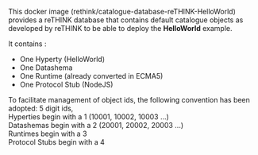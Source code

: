 This docker image (rethink/catalogue-database-reTHINK-HelloWorld) provides a
reTHINK database that contains default catalogue objects as developed by reTHINK to be able to deploy the __HelloWorld__ example.

It contains :
* One Hyperty (HelloWorld)
* One Datashema
* One Runtime (already converted in ECMA5)
* One Protocol Stub (NodeJS)

To facilitate management of object ids, the following convention has been adopted:
5 digit ids,  
Hyperties begin with a 1 (10001, 10002, 10003 ...)  
Datashemas begin with a 2 (20001, 20002, 20003 ...)  
Runtimes begin with a 3  
Protocol Stubs begin with a 4




